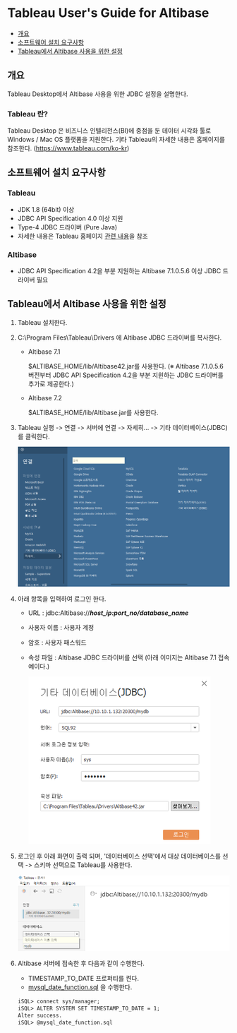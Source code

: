 # Tableau User's Guide for Altibase



-   [개요](#Tableau)
-   [소프트웨어 설치 요구사항](#소프트웨어-설치-요구사항)
-   [Tableau에서 Altibase 사용을 위한 설정](#Tableau에서-Altibase-사용을-위한-설정)



## 개요

Tableau Desktop에서 Altibase 사용을 위한 JDBC 설정을 설명한다.

### Tableau 란?

Tableau Desktop 은 비즈니스 인텔리전스(BI)에 중점을 둔 데이터 시각화 툴로  Windows / Mac OS 플랫폼을 지원한다. 기타 Tableau의 자세한 내용은 홈페이지를 참조한다. (https://www.tableau.com/ko-kr)




## 소프트웨어 설치 요구사항

### Tableau

-   JDK 1.8 (64bit) 이상
-   JDBC API Specification 4.0 이상 지원
-   Type-4 JDBC 드라이버 (Pure Java)
-   자세한 내용은 Tableau 홈페이지 [관련 내용](https://help.tableau.com/current/pro/desktop/en-us/examples_otherdatabases_jdbc.htm)을 참조

### Altibase

- JDBC API Specification 4.2을 부분 지원하는 Altibase 7.1.0.5.6 이상 JDBC 드라이버 필요




## Tableau에서 Altibase 사용을 위한 설정

1. Tableau 설치한다.

2. C:\\Program Files\\Tableau\\Drivers 에 Altibase JDBC 드라이버를 복사한다.

   - Altibase 7.1

     $ALTIBASE_HOME/lib/Altibase42.jar를 사용한다. (※ Altibase 7.1.0.5.6 버전부터 JDBC API Specification 4.2을 부분 지원하는 JDBC 드라이버를 추가로 제공한다.)

   - Altibase 7.2

     $ALTIBASE_HOME/lib/Altibase.jar를 사용한다.

3. Tableau 실행 -> 연결 -> 서버에 연결 -> 자세히... -> 기타 데이터베이스(JDBC) 를 클릭한다.

   ![<](Images/tableau_entry.png)

4. 아래 항목을 입력하여 로그인 한다.

   -   URL : jdbc:Altibase://***host_ip:port_no/database_name***

   -   사용자 이름 : 사용자 계정

   -   암호 : 사용자 패스워드

   -   속성 파일 : Altibase JDBC 드라이버를 선택 (아래 이미지는 Altibase 7.1 접속 예이다.)

       ![<](Images/tableau_connection.png)

5. 로그인 후 아래 화면이 출력 되며, '데이터베이스 선택'에서 대상 데이터베이스를 선택 -> 스키마 선택으로 Tableau를 사용한다.

   

   ![<](Images/tableau_main.png)

6. Altibase 서버에 접속한 후 다음과 같이 수행한다.

   - TIMESTAMP_TO_DATE 프로퍼티를 켠다.
   - [mysql_date_function.sql](https://github.com/ALTIBASE/Documents/tree/master/How%20to%20Use%203rd%20Party%20for%20Altibase/kor/Tableau%20User's%20Guide%20for%20Altibase/mysql_date_function.sql) 을 수행한다.
   
   ```
   iSQL> connect sys/manager;
   iSQL> ALTER SYSTEM SET TIMESTAMP_TO_DATE = 1;
   Alter success.
   iSQL> @mysql_date_function.sql
   ```
